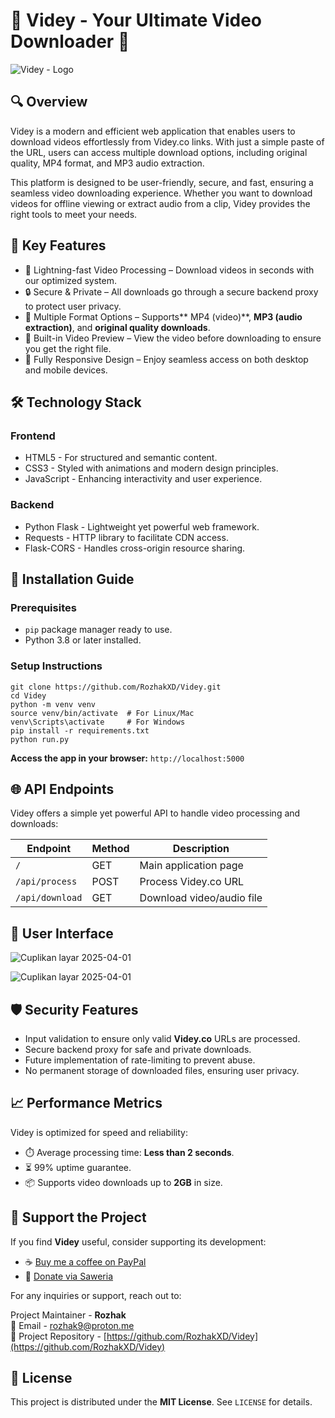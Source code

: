# 🚀 Videy - Your Ultimate Video Downloader 🎥
![Videy - Logo](https://github.com/user-attachments/assets/d0f7d996-964a-40f8-81af-e99dfce4fbd2)

## 🔍 Overview
Videy is a modern and efficient web application that enables users to download videos effortlessly from Videy.co links. With just a simple paste of the URL, users can access multiple download options, including original quality, MP4 format, and MP3 audio extraction.

This platform is designed to be user-friendly, secure, and fast, ensuring a seamless video downloading experience. Whether you want to download videos for offline viewing or extract audio from a clip, Videy provides the right tools to meet your needs.

## 🌟 Key Features
- 🚀 Lightning-fast Video Processing – Download videos in seconds with our optimized system.
- 🔒 Secure & Private – All downloads go through a secure backend proxy to protect user privacy.
- 📁 Multiple Format Options – Supports** MP4 (video)**, **MP3 (audio extraction)**, and **original quality downloads**.
- 🎥 Built-in Video Preview – View the video before downloading to ensure you get the right file.
- 📱 Fully Responsive Design – Enjoy seamless access on both desktop and mobile devices.

## 🛠 Technology Stack
### Frontend
- HTML5 - For structured and semantic content.
- CSS3 - Styled with animations and modern design principles.
- JavaScript - Enhancing interactivity and user experience.
### Backend
- Python Flask - Lightweight yet powerful web framework.
- Requests - HTTP library to facilitate CDN access.
- Flask-CORS - Handles cross-origin resource sharing.

## 🚀 Installation Guide
### Prerequisites
- `pip` package manager ready to use.
- Python 3.8 or later installed.

### Setup Instructions
```
git clone https://github.com/RozhakXD/Videy.git
cd Videy
python -m venv venv
source venv/bin/activate  # For Linux/Mac
venv\Scripts\activate     # For Windows
pip install -r requirements.txt
python run.py
```
**Access the app in your browser:** `http://localhost:5000`

## 🌐 API Endpoints
Videy offers a simple yet powerful API to handle video processing and downloads:

| Endpoint         | Method | Description                     |
|-----------------|--------|---------------------------------|
| `/`             | GET    | Main application page          |
| `/api/process`  | POST   | Process Videy.co URL           |
| `/api/download` | GET    | Download video/audio file  

## 🎨 User Interface
![Cuplikan layar 2025-04-01](https://github.com/user-attachments/assets/093c3e91-a0ac-4359-90bc-c3cf6d5e1c74)

![Cuplikan layar 2025-04-01](https://github.com/user-attachments/assets/f2f591d3-6163-4adb-bb01-8141e86e0ad7)

## 🛡️ Security Features
- Input validation to ensure only valid **Videy.co** URLs are processed.
- Secure backend proxy for safe and private downloads.
- Future implementation of rate-limiting to prevent abuse.
- No permanent storage of downloaded files, ensuring user privacy.

## 📈 Performance Metrics
Videy is optimized for speed and reliability:
- ⏱️ Average processing time: **Less than 2 seconds**.
- ⏳ 99% uptime guarantee.
- 📦 Supports video downloads up to **2GB** in size.

## 💖 Support the Project
If you find **Videy** useful, consider supporting its development:
- ☕ [Buy me a coffee on PayPal](https://paypal.me/rozhak9)
- 🎁 [Donate via Saweria](https://saweria.co/rozhak09)

For any inquiries or support, reach out to:

Project Maintainer - **Rozhak**  
📧 Email - rozhak9@proton.me  
📂 Project Repository - [https://github.com/RozhakXD/Videy](https://github.com/RozhakXD/Videy)

## 📜 License
This project is distributed under the **MIT License**. See `LICENSE` for details.
